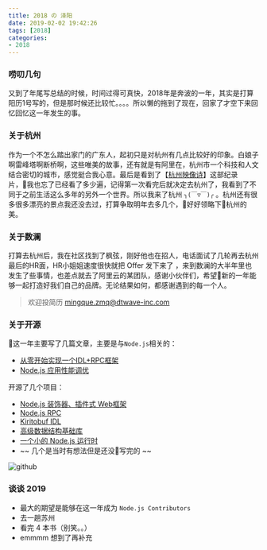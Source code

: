 ```yaml
---
title: 2018 の 泽阳
date: 2019-02-02 19:42:26
tags: [2018]
categories: 
- 2018
---
```


### 唠叨几句
又到了年尾写总结的时候，时间过得可真快，2018年是奔波的一年，其实是打算阳历1号写的，但是那时候还比较忙。。。。所以懒的拖到了现在，回家了才空下来回忆回忆这一年发生的事。

### 关于杭州
作为一个不怎么踏出家门的广东人，起初只是对杭州有几点比较好的印象。白娘子啊雷峰塔啊断桥啊，这些唯美的故事，还有就是有阿里在，杭州市一个科技和人文结合密切的城市，感觉挺合我心意。最后是看到了【[杭州映像诗](http://www.xinpianchang.com/a24922)】这部纪录片，我也忘了已经看了多少遍，记得第一次看完后就决定去杭州了，我看到了不同于之前生活这么多年的另外一个世界。所以我来了杭州  `╮(￣▽￣)╭` 。杭州还有很多很多漂亮的景点我还没去过，打算争取明年去多几个，好好领略下杭州的美。

### 关于数澜
打算去杭州后，我在社区找到了枫弦，刚好他也在招人，电话面试了几轮再去杭州最后的HR面，HR小姐姐速度很快就把 Offer 发下来了 ，来到数澜的大半年里也发生了些事情，也差点就去了阿里云的某团队，感谢小伙伴们，希望新的一年能够一起打造好我们自己的品牌。无论结果如何，都感谢遇到的每一个人。
> 欢迎投简历 mingque.zmq@dtwave-inc.com

### 关于开源
这一年主要写了几篇文章，主要是与`Node.js`相关的：
- [从零开始实现一个IDL+RPC框架](https://www.ricky.im/2018/08/01/rpc/)
- [Node.js 应用性能调优](https://www.ricky.im/2018/11/06/performance-analysis/)

开源了几个项目：
- [Node.js 装饰器、插件式 Web框架](https://github.com/polixjs/polix)
- [Node.js RPC](https://github.com/polixjs/polix-rpc)
- [Kiritobuf IDL](https://github.com/rickyes/kiritobuf)
- [高级数据结构基础库](https://github.com/rickyes/lucky.js)
- [一个小的 Node.js 运行时](https://github.com/rickyes/node-mini)
- ~~ 几个是当时有想法但是还没写完的 ~~

![github](https://github.com/rickyes/rickyes.github.io/blob/master/image/github.png?raw=true)

### 谈谈 2019
- 最大的期望是能够在这一年成为 `Node.js Contributors`
- 去一趟苏州
- 看完 4 本书（别笑。。）
- emmmm 想到了再补充